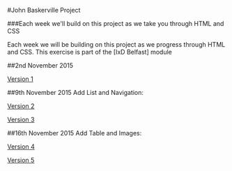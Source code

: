 #John Baskerville Project

###Each week we'll build on this project as we take you through HTML and CSS

Each week we will be building on this project as we progress through HTML and CSS. This exercise is part of the [IxD Belfast] module

##2nd November 2015

<a href="http://paulmcglade.github.io/john-baskerville/version-1.html">Version 1</a>

##9th November 2015 Add List and Navigation:

<a href="http://paulmcglade.github.io/john-baskerville/version-2.html">Version 2</a>

<a href="http://paulmcglade.github.io/john-baskerville/version-3.html">Version 3</a>

##16th November 2015 Add Table and Images:

<a href="http://paulmcglade.github.io/john-baskerville/version-4.html">Version 4</a>

<a href="http://paulmcglade.github.io/john-baskerville/version-5.html">Version 5</a>
